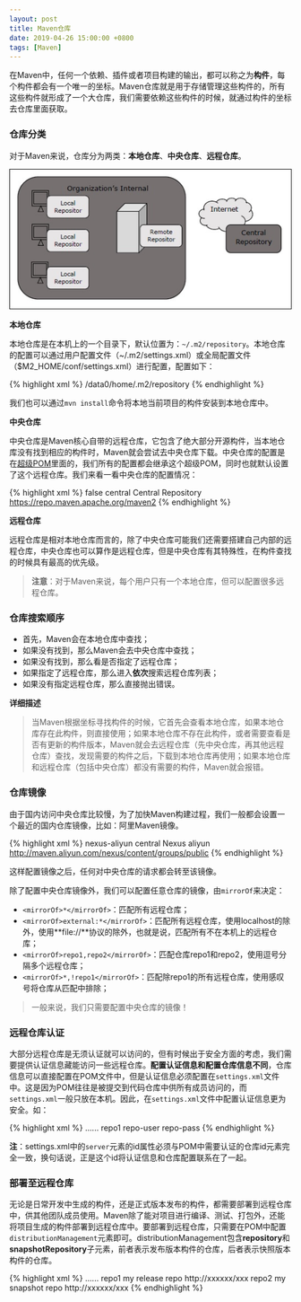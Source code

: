 ```yaml
---
layout: post
title: Maven仓库 
date: 2019-04-26 15:00:00 +0800
tags: [Maven]
---
```


在Maven中，任何一个依赖、插件或者项目构建的输出，都可以称之为**构件**，每个构件都会有一个唯一的坐标。Maven仓库就是用于存储管理这些构件的，所有这些构件就形成了一个大仓库，我们需要依赖这些构件的时候，就通过构件的坐标去仓库里面获取。

<!-- more -->

### 仓库分类

对于Maven来说，仓库分为两类：**本地仓库**、**中央仓库**、**远程仓库**。

![](/static/image/201904/repository_structure.jpg)

**本地仓库**

本地仓库是在本机上的一个目录下，默认位置为：`~/.m2/repository`。本地仓库的配置可以通过用户配置文件（~/.m2/settings.xml）或全局配置文件（$M2_HOME/conf/settings.xml）进行配置，配置如下：

{% highlight xml %}
<settings>
    <localRepository>/data0/home/.m2/repository</localRepository>
</settings>
{% endhighlight %}

我们也可以通过`mvn install`命令将本地当前项目的构件安装到本地仓库中。

**中央仓库**

中央仓库是Maven核心自带的远程仓库，它包含了绝大部分开源构件，当本地仓库没有找到相应的构件时，Maven就会尝试去中央仓库下载。中央仓库的配置是在[超级POM](https://maven.apache.org/ref/3.5.4/maven-model-builder/super-pom.html)里面的，我们所有的配置都会继承这个超级POM，同时也就默认设置了这个远程仓库。我们来看一看中央仓库的配置情况：

{% highlight xml %}
<repositories>
  <repository>
    <snapshots>
      <enabled>false</enabled>
    </snapshots>
    <id>central</id>
    <name>Central Repository</name>
    <url>https://repo.maven.apache.org/maven2</url>
  </repository>
</repositories>
{% endhighlight %}

**远程仓库**

远程仓库是相对本地仓库而言的，除了中央仓库可能我们还需要搭建自己内部的远程仓库，中央仓库也可以算作是远程仓库，但是中央仓库有其特殊性，在构件查找的时候具有最高的优先级。

> **注意**：对于Maven来说，每个用户只有一个本地仓库，但可以配置很多远程仓库。

### 仓库搜索顺序

- 首先，Maven会在本地仓库中查找；
- 如果没有找到，那么Maven会去中央仓库中查找；
- 如果没有找到，那么看是否指定了远程仓库；
- 如果指定了远程仓库，那么进入**依次**搜索远程仓库列表；
- 如果没有指定远程仓库，那么直接抛出错误。

**详细描述**

> 当Maven根据坐标寻找构件的时候，它首先会查看本地仓库，如果本地仓库存在此构件，则直接使用；如果本地仓库不存在此构件，或者需要查看是否有更新的构件版本，Maven就会去远程仓库（先中央仓库，再其他远程仓库）查找，发现需要的构件之后，下载到本地仓库再使用；如果本地仓库和远程仓库（包括中央仓库）都没有需要的构件，Maven就会报错。

### 仓库镜像

由于国内访问中央仓库比较慢，为了加快Maven构建过程，我们一般都会设置一个最近的国内仓库镜像，比如：阿里Maven镜像。

{% highlight xml %}
<mirrors>
    <mirror>
        <id>nexus-aliyun</id>
        <mirrorOf>central</mirrorOf>
        <name>Nexus aliyun</name>
        <url>http://maven.aliyun.com/nexus/content/groups/public</url>
    </mirror>
</mirrors>
{% endhighlight %}

这样配置镜像之后，任何对中央仓库的请求都会转至该镜像。

除了配置中央仓库镜像外，我们可以配置任意仓库的镜像，由`mirrorOf`来决定：

- `<mirrorOf>*</mirrorOf>`：匹配所有远程仓库；
- `<mirrorOf>external:*</mirrorOf>`：匹配所有远程仓库，使用localhost的除外，使用**file://**协议的除外，也就是说，匹配所有不在本机上的远程仓库；
- `<mirrorOf>repo1,repo2</mirrorOf>`：匹配仓库repo1和repo2，使用逗号分隔多个远程仓库；
- `<mirrorOf>*,!repo1</mirrorOf>`：匹配除repo1的所有远程仓库，使用感叹号将仓库从匹配中排除；

> 一般来说，我们只需要配置中央仓库的镜像！

### 远程仓库认证

大部分远程仓库是无须认证就可以访问的，但有时候出于安全方面的考虑，我们需要提供认证信息藏能访问一些远程仓库。**配置认证信息和配置仓库信息不同**，仓库信息可以直接配置在POM文件中，但是认证信息必须配置在`settings.xml`文件中。这是因为POM往往是被提交到代码仓库中供所有成员访问的，而`settings.xml`一般只放在本机。因此，在`settings.xml`文件中配置认证信息更为安全。如：

{% highlight xml %}
<settings>
......
    <servers>
        <server>
            <id>repo1</id>
            <username>repo-user</username>
            <password>repo-pass<password>
        </server>
    </servers>
</servers>
{% endhighlight %}

**注**：settings.xml中的`server`元素的id属性必须与POM中需要认证的仓库id元素完全一致，换句话说，正是这个id将认证信息和仓库配置联系在了一起。

### 部署至远程仓库

无论是日常开发中生成的构件，还是正式版本发布的构件，都需要部署到远程仓库中，供其他团队成员使用。Maven除了能对项目进行编译、测试、打包外，还能将项目生成的构件部署到远程仓库中。要部署到远程仓库，只需要在POM中配置`distributionManagement`元素即可。distributionManagement包含**repository**和**snapshotRepository**子元素，前者表示发布版本构件的仓库，后者表示快照版本构件的仓库。

{% highlight xml %}
<project>
......
    <distributionManagement>
        <repository>
            <id>repo1</id>
            <name>my release repo</name>
            <url>http://xxxxxx/xxx<url>
        </repository>
        <snapshotRepository>
            <id>repo2</id>
            <name>my snapshot repo</name>
            <url>http://xxxxxx/xxx<url>
        </snapshotRepository>
    </distributionManagement>
</project>
{% endhighlight %}

